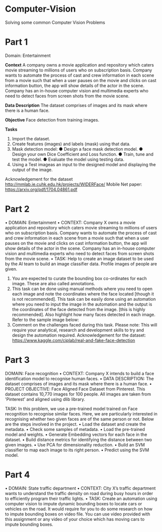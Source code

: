 # Computer-Vision
Solving some common Computer Vision Problems

# Part 1
Domain: Entertainment

**Context** 
A company owns a movie application and repository which caters movie streaming to millions of users who on subscription basis. Company wants to automate the process of cast and crew information in each scene from a movie such that when a user pauses on the movie and clicks on cast information button, the app will show details of the actor in the scene. Company has an in-house computer vision and multimedia experts who need to detect faces from screen shots from the movie scene.

**Data Description**
The dataset comprises of images and its mask where there is a human face.

**Objective** 
Face detection from training images.

**Tasks**
1. Import the dataset.
2. Create features (images) and labels (mask) using that data.
3. Mask detection model:
  ● Design a face mask detection model.
  ● Design your own Dice Coefficient and Loss function.
  ● Train, tune and test the model.
  ● Evaluate the model using testing data.
4. Using a Test imageas an input to the designed model and displaying the output of the image.

Acknowledgement for the dataset http://mmlab.ie.cuhk.edu.hk/projects/WIDERFace/
Mobile Net paper: https://arxiv.org/pdf/1704.04861.pdf


# Part 2

• DOMAIN: Entertainment
• CONTEXT: Company X owns a movie application and repository which caters movie streaming to millions of users who on subscription
basis. Company wants to automate the process of cast and crew information in each scene from a movie such that when a user pauses on
the movie and clicks on cast information button, the app will show details of the actor in the scene. Company has an in-house computer
vision and multimedia experts who need to detect faces from screen shots from the movie scene.
• TASK: Help to create an image dataset to be used by the AI team to build an image classifier data. Profile images of people are given.
1. You are expected to curate the bounding box co-ordinates for each image. These are also called annotations.
2. This task can be done using manual methods where you need to open each image and note the coordinates where the face located
[though it is not recommended]. This task can be easily done using an automation where you need to input the image in the
automation and the output is the coordinates of the face detected from the image. [this is highly recommended]. Also highlight how
many faces detected in each image.
Refer to the sample image below:
3. Comment on the challenges faced during this task.
Please note: This will require your analytical, research and development skills to try and design the automation required.
Acknowledgement for the dataset: https://www.kaggle.com/ciplab/real-and-fake-face-detection

# Part 3

DOMAIN: Face recognition
• CONTEXT: Company X intends to build a face identification model to recognise human faces.
• DATA DESCRIPTION: The dataset comprises of images and its mask where there is a human face.
• PROJECT OBJECTIVE: Face Aligned Face Dataset from Pinterest. This dataset contains 10,770 images for 100 people. All images are taken
from 'Pinterest' and aligned using dlib library. 

 TASK: In this problem, we use a pre-trained model trained on Face recognition to recognise similar faces. Here, we are particularly
interested in recognising whether two given faces are of the same person or not. Below are the steps involved in the project.
• Load the dataset and create the metadata.
• Check some samples of metadata.
• Load the pre-trained model and weights.
• Generate Embedding vectors for each face in the dataset.
• Build distance metrics for identifying the distance between two given images.
• Use PCA for dimensionality reduction.
• Build an SVM classifier to map each image to its right person.
• Predict using the SVM model.


# Part 4

• DOMAIN: State traffic department
• CONTEXT: City X’s traffic department wants to understand the traffic density on road during busy hours in order to efficiently program
their traffic lights.
• TASK: Create an automation using computer vision to impute dynamic bounding boxes to locate cars or vehicles on the road. It would
require for you to do some research on how to impute bounding boxes on video file. You can use video provided with this assignment or
any video of your choice which has moving cars to impute bounding boxes.


